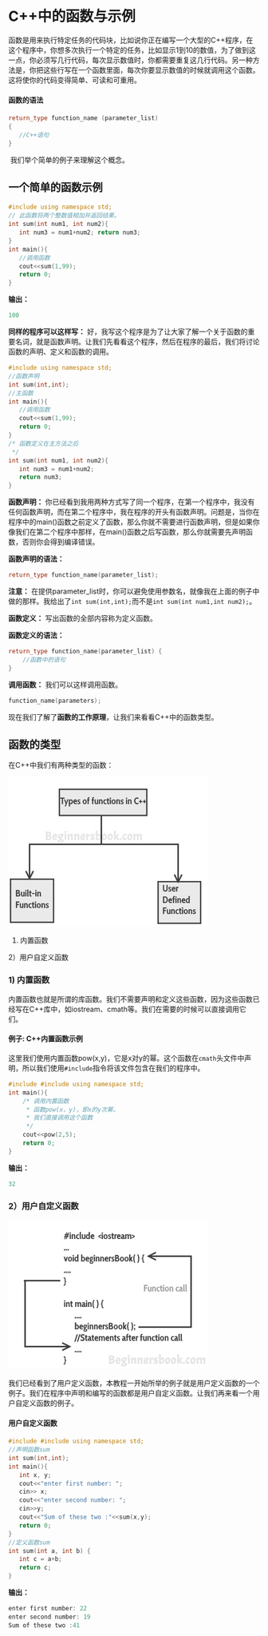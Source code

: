 # C++中的函数与示例
​	函数是用来执行特定任务的代码块，比如说你正在编写一个大型的C++程序，在这个程序中，你想多次执行一个特定的任务，比如显示1到10的数值，为了做到这一点，你必须写几行代码，每次显示数值时，你都需要重复这几行代码。另一种方法是，你把这些行写在一个函数里面，每次你要显示数值的时候就调用这个函数。这将使你的代码变得简单、可读和可重用。


#### 函数的语法
```cpp
return_type function_name (parameter_list)
{
   //C++语句
}
```
​	我们举个简单的例子来理解这个概念。


## 一个简单的函数示例
```cpp
#include using namespace std;
// 此函数将两个整数值相加并返回结果。
int sum(int num1, int num2){
   int num3 = num1+num2; return num3;
}
int main(){
   //调用函数
   cout<<sum(1,99);
   return 0;
}
```
  **输出：**


```cpp
100
```
**同样的程序可以这样写：** 好，我写这个程序是为了让大家了解一个关于函数的重要名词，就是函数声明。让我们先看看这个程序，然后在程序的最后，我们将讨论函数的声明、定义和函数的调用。


```cpp
#include using namespace std;
//函数声明
int sum(int,int);
//主函数
int main(){
   //调用函数
   cout<<sum(1,99);
   return 0;
}
/* 函数定义在主方法之后
 */
int sum(int num1, int num2){
   int num3 = num1+num2;
   return num3;
}
```
**函数声明：** 你已经看到我用两种方式写了同一个程序，在第一个程序中，我没有任何函数声明，而在第二个程序中，我在程序的开头有函数声明。问题是，当你在程序中的main()函数之前定义了函数，那么你就不需要进行函数声明，但是如果你像我们在第二个程序中那样，在main()函数之后写函数，那么你就需要先声明函数，否则你会得到编译错误。


  **函数声明的语法：**


```cpp
return_type function_name(parameter_list);
```
**注意：** 在提供parameter_list时，你可以避免使用参数名，就像我在上面的例子中做的那样。我给出了`int sum(int,int);`而不是`int sum(int num1,int num2);`。

**函数定义：** 写出函数的全部内容称为定义函数。

**函数定义的语法：**


```cpp
return_type function_name(parameter_list) {
    //函数中的语句
}
```
**调用函数：** 我们可以这样调用函数。


```cpp
function_name(parameters);
```
  现在我们了解了**函数的工作原理**，让我们来看看C++中的函数类型。


## 函数的类型
  在C++中我们有两种类型的函数：

   ![C++ types of functions: built-in and user-defined](./imgs/types_of_functions_cpp.jpg)

1) 内置函数

2）用户自定义函数


### 1) 内置函数
​	内置函数也就是所谓的库函数。我们不需要声明和定义这些函数，因为这些函数已经写在C++库中，如iostream、cmath等。我们在需要的时候可以直接调用它们。


#### 例子: C++内置函数示例
​	这里我们使用内置函数pow(x,y)，它是x对y的幂。这个函数在`cmath`头文件中声明，所以我们使用`#include`指令将该文件包含在我们的程序中。


```cpp
#include #include using namespace std;
int main(){
    /* 调用内置函数
     * 函数pow(x，y)，即x的y次幂。
     * 我们直接调用这个函数
     */
    cout<<pow(2,5);
    return 0;
}
```
  **输出：**


```cpp
32
```
### 2）用户自定义函数
  ![C++ functions](./imgs/functions_cpp.jpg)

​	我们已经看到了用户定义函数，本教程一开始所举的例子就是用户定义函数的一个例子。我们在程序中声明和编写的函数都是用户自定义函数。让我们再来看一个用户自定义函数的例子。


#### 用户自定义函数
```cpp
#include #include using namespace std;
//声明函数sum
int sum(int,int);
int main(){
   int x, y;
   cout<<"enter first number: ";
   cin>> x;
   cout<<"enter second number: ";
   cin>>y;
   cout<<"Sum of these two :"<<sum(x,y);
   return 0;
}
//定义函数sum
int sum(int a, int b) {
   int c = a+b;
   return c;
}
```
  **输出：**


```cpp
enter first number: 22
enter second number: 19
Sum of these two :41
```
